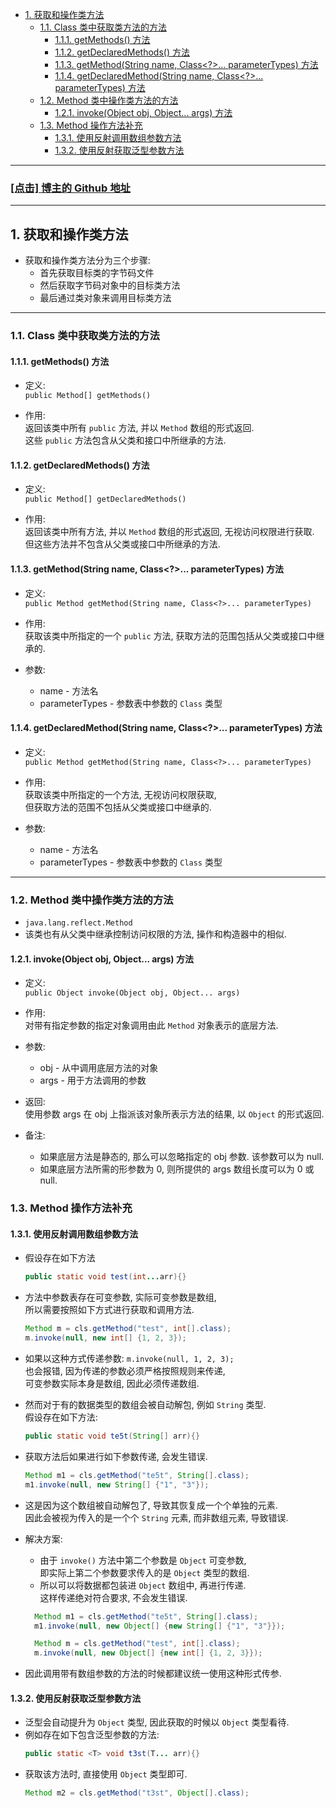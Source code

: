 <!-- TOC -->

- [1. 获取和操作类方法](#1-获取和操作类方法)
  - [1.1. Class 类中获取类方法的方法](#11-class-类中获取类方法的方法)
    - [1.1.1. getMethods() 方法](#111-getmethods-方法)
    - [1.1.2. getDeclaredMethods() 方法](#112-getdeclaredmethods-方法)
    - [1.1.3. getMethod(String name, Class<?>... parameterTypes) 方法](#113-getmethodstring-name-class-parametertypes-方法)
    - [1.1.4. getDeclaredMethod(String name, Class<?>... parameterTypes) 方法](#114-getdeclaredmethodstring-name-class-parametertypes-方法)
  - [1.2. Method 类中操作类方法的方法](#12-method-类中操作类方法的方法)
    - [1.2.1. invoke(Object obj, Object... args) 方法](#121-invokeobject-obj-object-args-方法)
  - [1.3. Method 操作方法补充](#13-method-操作方法补充)
    - [1.3.1. 使用反射调用数组参数方法](#131-使用反射调用数组参数方法)
    - [1.3.2. 使用反射获取泛型参数方法](#132-使用反射获取泛型参数方法)

<!-- /TOC -->

****
<a href='https://github.com/leon9dragon'><h3>[点击] 博主的 Github 地址</h3></a>
****

## 1. 获取和操作类方法
- 获取和操作类方法分为三个步骤:
  - 首先获取目标类的字节码文件
  - 然后获取字节码对象中的目标类方法
  - 最后通过类对象来调用目标类方法

****

### 1.1. Class 类中获取类方法的方法

#### 1.1.1. getMethods() 方法
- 定义:  
  `public Method[] getMethods()`

- 作用:  
  返回该类中所有 `public` 方法, 并以 `Method` 数组的形式返回.  
  这些 `public` 方法包含从父类和接口中所继承的方法.

#### 1.1.2. getDeclaredMethods() 方法
- 定义:  
  `public Method[] getDeclaredMethods()`

- 作用:  
  返回该类中所有方法, 并以 `Method` 数组的形式返回, 无视访问权限进行获取.  
  但这些方法并不包含从父类或接口中所继承的方法.  

#### 1.1.3. getMethod(String name, Class<?>... parameterTypes) 方法
- 定义:  
  `public Method getMethod(String name, Class<?>... parameterTypes)`

- 作用:  
  获取该类中所指定的一个 `public` 方法, 获取方法的范围包括从父类或接口中继承的.  

- 参数:  
  - name - 方法名
  - parameterTypes - 参数表中参数的 `Class` 类型


#### 1.1.4. getDeclaredMethod(String name, Class<?>... parameterTypes) 方法
- 定义:  
  `public Method getMethod(String name, Class<?>... parameterTypes)`

- 作用:  
  获取该类中所指定的一个方法, 无视访问权限获取,  
  但获取方法的范围不包括从父类或接口中继承的.  

- 参数:  
  - name - 方法名
  - parameterTypes - 参数表中参数的 `Class` 类型

****

### 1.2. Method 类中操作类方法的方法
- `java.lang.reflect.Method`
- 该类也有从父类中继承控制访问权限的方法, 操作和构造器中的相似.

#### 1.2.1. invoke(Object obj, Object... args) 方法
- 定义:  
  `public Object invoke(Object obj, Object... args)`  

- 作用:  
  对带有指定参数的指定对象调用由此 `Method` 对象表示的底层方法.

- 参数:  
  - obj - 从中调用底层方法的对象
  - args - 用于方法调用的参数

- 返回:  
  使用参数 args 在 obj 上指派该对象所表示方法的结果, 以 `Object` 的形式返回.

- 备注:   
  - 如果底层方法是静态的, 那么可以忽略指定的 obj 参数. 该参数可以为 null. 
  - 如果底层方法所需的形参数为 0, 则所提供的 args 数组长度可以为 0 或 null. 

### 1.3. Method 操作方法补充

#### 1.3.1. 使用反射调用数组参数方法
- 假设存在如下方法
  ```java
  public static void test(int...arr){}
  ```
- 方法中参数表存在可变参数, 实际可变参数是数组,  
  所以需要按照如下方式进行获取和调用方法.  
  ```java
  Method m = cls.getMethod("test", int[].class);
  m.invoke(null, new int[] {1, 2, 3});
  ```
- 如果以这种方式传递参数: `m.invoke(null, 1, 2, 3);`  
  也会报错, 因为传递的参数必须严格按照规则来传递,  
  可变参数实际本身是数组, 因此必须传递数组.  

- 然而对于有的数据类型的数组会被自动解包, 例如 `String` 类型.  
  假设存在如下方法:  
  ```java
  public static void te5t(String[] arr){}
  ```

- 获取方法后如果进行如下参数传递, 会发生错误.  
  ```java
  Method m1 = cls.getMethod("te5t", String[].class);
  m1.invoke(null, new String[] {"1", "3"});
  ```

- 这是因为这个数组被自动解包了, 导致其恢复成一个个单独的元素.  
  因此会被视为传入的是一个个 `String` 元素, 而非数组元素, 导致错误.

- 解决方案:  
  - 由于 `invoke()` 方法中第二个参数是 `Object` 可变参数,  
    即实际上第二个参数要求传入的是 `Object` 类型的数组.  
  - 所以可以将数据都包装进 `Object` 数组中, 再进行传递.  
    这样传递绝对符合要求, 不会发生错误.  
  ```java
    Method m1 = cls.getMethod("te5t", String[].class);
    m1.invoke(null, new Object[] {new String[] {"1", "3"}});

    Method m = cls.getMethod("test", int[].class);
    m.invoke(null, new Object[] {new int[] {1, 2, 3}});
  ```

- 因此调用带有数组参数的方法的时候都建议统一使用这种形式传参.

#### 1.3.2. 使用反射获取泛型参数方法
- 泛型会自动提升为 `Object` 类型, 因此获取的时候以 `Object` 类型看待.  
- 例如存在如下包含泛型参数的方法:  
  ```java
  public static <T> void t3st(T... arr){}
  ```
- 获取该方法时, 直接使用 `Object` 类型即可.
  ```java
  Method m2 = cls.getMethod("t3st", Object[].class);
  ```
